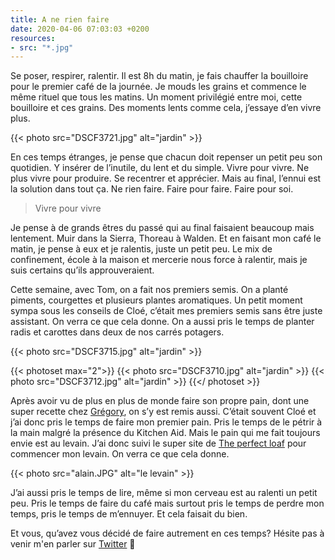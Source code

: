 ```yaml
---
title: A ne rien faire
date: 2020-04-06 07:03:03 +0200
resources:
- src: "*.jpg"
---
```


Se poser, respirer, ralentir. Il est 8h du matin, je fais chauffer la bouilloire pour le premier café de la journée. Je mouds les grains et commence le même rituel que tous les matins. Un moment privilégié entre moi, cette bouilloire et ces grains. Des moments lents comme cela, j’essaye d’en vivre plus. 

{{< photo src="DSCF3721.jpg" alt="jardin" >}}

En ces temps étranges, je pense que chacun doit repenser un petit peu son quotidien. Y insérer de l’inutile, du lent et du simple. Vivre pour vivre. Ne plus vivre pour produire. Se recentrer et apprécier. Mais au final, l’ennui est la solution dans tout ça. Ne rien faire. Faire pour faire. Faire pour soi.

> Vivre pour vivre

Je pense à de grands êtres du passé qui au final faisaient beaucoup mais lentement. Muir dans la Sierra, Thoreau à Walden. Et en faisant mon café le matin, je pense à eux et je ralentis, juste un petit peu. Le mix de confinement, école à la maison et mercerie nous force à ralentir, mais je suis certains qu’ils approuveraient.

Cette semaine, avec Tom, on a fait nos premiers semis. On a planté piments, courgettes et plusieurs plantes aromatiques. Un petit moment sympa sous les conseils de Cloé, c’était mes premiers semis sans être juste assistant. On verra ce que cela donne. On a aussi pris le temps de planter radis et carottes dans deux de nos carrés potagers. 

{{< photo src="DSCF3715.jpg" alt="jardin" >}}

{{< photoset max="2">}}
  {{< photo src="DSCF3710.jpg" alt="jardin" >}}
  {{< photo src="DSCF3712.jpg" alt="jardin" >}}
{{</ photoset >}}

Après avoir vu de plus en plus de monde faire son propre pain, dont une super recette chez [Grégory](https://gregorymignard.com/microposts/2020-03-28/), on s’y est remis aussi. C’était souvent Cloé et j’ai donc pris le temps de faire mon premier pain. Pris le temps de le pétrir à la main malgré la présence du Kitchen Aid. Mais le pain qui me fait toujours envie est au levain. J’ai donc suivi le super site de [The perfect loaf](http://theperfectloaf.com) pour commencer mon levain. On verra ce que cela donne.

{{< photo src="alain.JPG" alt="le levain" >}}

J’ai aussi pris le temps de lire, même si mon cerveau est au ralenti un petit peu. Pris le temps de faire du café mais surtout pris le temps de perdre mon temps, pris le temps de m’ennuyer. Et cela faisait du bien. 

Et vous, qu’avez vous décidé de faire autrement en ces temps? Hésite pas à venir m'en parler sur [Twitter](https://twitter.com/yann_ck) 🐥
 